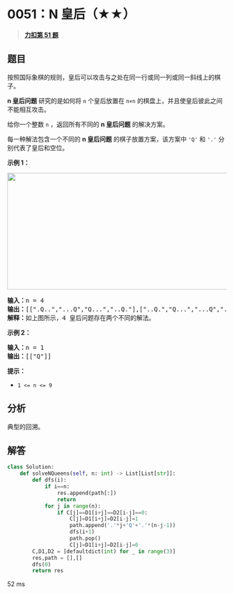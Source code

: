 # 0051：N 皇后（★★）


> <u>**[力扣第 51 题](https://leetcode.cn/problems/n-queens/)**</u>

## 题目

<p>按照国际象棋的规则，皇后可以攻击与之处在同一行或同一列或同一斜线上的棋子。</p>

<p><strong>n 皇后问题</strong> 研究的是如何将 <code>n</code> 个皇后放置在 <code>n×n</code> 的棋盘上，并且使皇后彼此之间不能相互攻击。</p>

<p>给你一个整数 <code>n</code> ，返回所有不同的 <strong>n<em> </em>皇后问题</strong> 的解决方案。</p>

<div class="original__bRMd">
<div>
<p>每一种解法包含一个不同的 <strong>n 皇后问题</strong> 的棋子放置方案，该方案中 <code>'Q'</code> 和 <code>'.'</code> 分别代表了皇后和空位。</p>



<p><strong>示例 1：</strong></p>
<img alt="" src="https://assets.leetcode.com/uploads/2020/11/13/queens.jpg" style="width: 600px; height: 268px;" />
<pre>
<strong>输入：</strong>n = 4
<strong>输出：</strong>[[".Q..","...Q","Q...","..Q."],["..Q.","Q...","...Q",".Q.."]]
<strong>解释：</strong>如上图所示，4 皇后问题存在两个不同的解法。
</pre>

<p><strong>示例 2：</strong></p>

<pre>
<strong>输入：</strong>n = 1
<strong>输出：</strong>[["Q"]]
</pre>



<p><strong>提示：</strong></p>

<ul>
<li><code>1 &lt;= n &lt;= 9</code></li>
</ul>
</div>
</div>


## 分析

典型的回溯。

## 解答

```python
class Solution:
    def solveNQueens(self, n: int) -> List[List[str]]:
        def dfs(i):
            if i==n:
                res.append(path[:])
                return
            for j in range(n):
                if C[j]==D1[i+j]==D2[i-j]==0:
                    C[j]=D1[i+j]=D2[i-j]=1
                    path.append('.'*j+'Q'+'.'*(n-j-1))
                    dfs(i+1)
                    path.pop()
                    C[j]=D1[i+j]=D2[i-j]=0
        C,D1,D2 = [defaultdict(int) for _ in range(3)]
        res,path = [],[]
        dfs(0)
        return res
```
52 ms
